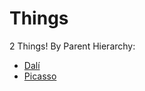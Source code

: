 # Things

2 Things! By Parent Hierarchy:

* [Dalí](http://example.enola.dev/Dalí)
* [Picasso](http://example.enola.dev/Picasso)
